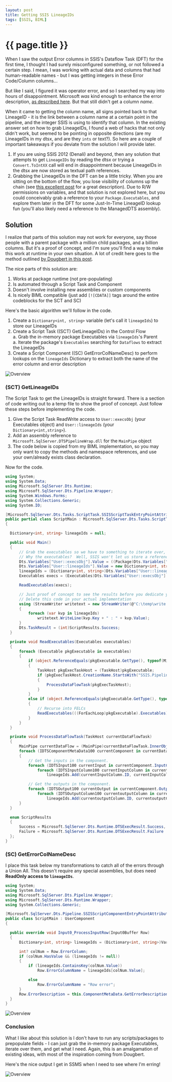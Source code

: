 ```yaml
---
layout: post
title: Getting SSIS LineageIDs
tags: [SSIS, BIML]
---
```

# {{ page.title }}

When I saw the output Error columns in SSIS's Dataflow Task (DFT) for the first time, I thought I had surely misconfigured something, or not followed a certain step.  I mean, I was working with actual data and columns that had human-readable names - but I was getting integers in these Error Code/Column columns...

But like I said, I figured it was operator error, and so I searched my way into hours of disappointment. Microsoft *was* kind enough to enhance the error description, [as described here](https://msdn.microsoft.com/en-us/library/ms345163.aspx).  But that still didn't get a column *name*.

When it came to getting the column name, all signs pointed back to that LineageID - it is the link between a column name at a certain point in the pipeline, and the integer SSIS is using to identify that column.  In the existing answer set on how to grab LineageIDs, I found a web of hacks that not only didn't work, but seemed to be pointing in opposite directions (are my LineageIDs in my dtsx, and are they `ints` or text?).  So here are a couple of important takeaways if you deviate from the solution I will provide later.

1. If you are using SSIS 2012 (Denali) and beyond, then any solution that attempts to get `LineageIDs` by reading the dtsx or trying a `Convert.ToIntXX` call will end in disappointment because LineageIDs in the dtsx are now stored as textual path references.
2. Grabbing the LineageIDs in the DFT can be a little tricky.  When you are sitting on the bottom of the flow, you lose visibility of columns up the chain (see [this excellent post](http://stackoverflow.com/a/20352981/974077) for a great description).  Due to R/W permissions on variables, and that solution is not explored here, but you could conceivably grab a reference to your `Package.Executables`, and explore them later in the DFT for some Just-In-Time LineageID lookup fun (you'll also likely need a reference to the ManagedDTS assembly).

## Solution
I realize that parts of this solution may not work for everyone, say those people with a parent package with a million child packages, and a billion columns.  But it's a proof of concept, and I'm sure you'll find a way to make this work at runtime in your own situation.  A lot of credit here goes to the method outlined [by Dougbert in this post](http://dougbert.com/blog/post/Adding-the-error-column-name-to-an-error-output.aspx).

The nice parts of this solution are:

1. Works at package runtime (not pre-populating)
1. Is automated through a Script Task and Component
1. Doesn't involve installing new assemblies or custom components
1. Is nicely BIML compatible (just add `[![CDATA]]` tags around the entire codeblocks for the SCT and SC)

Here's the basic algorithm we'll follow in the code.

1. Create a `Dictionary<int, string>` variable (let's call it `lineageIds`) to store our LineageIDs
1. Create a Script Task ((SCT) GetLineageIDs) in the Control Flow  
  a. Grab the in-memory package Executables via `lineageIds`'s Parent  
  a. Iterate the package's `Executables` searching for `Dataflows` to extract the LineageIDs
1. Create a Script Component ((SC) GetErrorColNameDesc) to perform lookups on the `lineageIds` Dictionary to extract both the name of the error column and error description

![Overview](/images/201509-SSIS/Overview.png)

### (SCT) GetLineageIDs  
The Script Task to get the LineageIDs is straight forward. There is a section of code writing out to a temp file to show the proof of concept. Just follow these steps before implementing the code.

1. Give the Script Task ReadWrite access to `User::execsObj` (your Executables object) and `User::lineageIds` (your `Dictionary<int,string>`).
1. Add an assembly reference to `Microsoft.SqlServer.DTSPipelineWrap.dll` for the `MainPipe` object
1. The code below is copied from my BIML implementation, so you may only want to copy the methods and namespace references, and use your own/already exists class declaration.

Now for the code.

```c#
using System;
using System.Data;
using Microsoft.SqlServer.Dts.Runtime;
using Microsoft.SqlServer.Dts.Pipeline.Wrapper;
using System.Windows.Forms;
using System.Collections.Generic;
using System.IO;

[Microsoft.SqlServer.Dts.Tasks.ScriptTask.SSISScriptTaskEntryPointAttribute]
public partial class ScriptMain : Microsoft.SqlServer.Dts.Tasks.ScriptTask.VSTARTScriptObjectModelBase
{

  Dictionary<int, string> lineageIds = null;

  public void Main()
  {
      // Grab the executables so we have to something to iterate over, and initialize our lineageIDs list
      // Why the executables?  Well, SSIS won't let us store a reference to the Package itself...
      Dts.Variables["User::execsObj"].Value = ((Package)Dts.Variables["User::execsObj"].Parent).Executables;
      Dts.Variables["User::lineageIds"].Value = new Dictionary<int, string>();
      lineageIds = (Dictionary<int, string>)Dts.Variables["User::lineageIds"].Value;
      Executables execs = (Executables)Dts.Variables["User::execsObj"].Value;

      ReadExecutables(execs);

      // Just proof of concept to see the results before you dedicate your time to the solution
      // Delete this code in your actual implementation
      using (StreamWriter writetext = new StreamWriter(@"C:\temp\write.txt", true))
      {
          foreach (var kvp in lineageIds)
              writetext.WriteLine(kvp.Key + " : " + kvp.Value);
      }
      Dts.TaskResult = (int)ScriptResults.Success;
  }

  private void ReadExecutables(Executables executables)
  {
      foreach (Executable pkgExecutable in executables)
      {
          if (object.ReferenceEquals(pkgExecutable.GetType(), typeof(Microsoft.SqlServer.Dts.Runtime.TaskHost)))
          {
              TaskHost pkgExecTaskHost = (TaskHost)pkgExecutable;
              if (pkgExecTaskHost.CreationName.StartsWith("SSIS.Pipeline"))
              {
                  ProcessDataFlowTask(pkgExecTaskHost);
              }
          }
          else if (object.ReferenceEquals(pkgExecutable.GetType(), typeof(Microsoft.SqlServer.Dts.Runtime.ForEachLoop)))
          {
              // Recurse into FELCs
              ReadExecutables(((ForEachLoop)pkgExecutable).Executables);
          }
      }
  }

  private void ProcessDataFlowTask(TaskHost currentDataFlowTask)
  {
      MainPipe currentDataFlow = (MainPipe)currentDataFlowTask.InnerObject;
      foreach (IDTSComponentMetaData100 currentComponent in currentDataFlow.ComponentMetaDataCollection)
      {
          // Get the inputs in the component.
          foreach (IDTSInput100 currentInput in currentComponent.InputCollection)
              foreach (IDTSInputColumn100 currentInputColumn in currentInput.InputColumnCollection)
                  lineageIds.Add(currentInputColumn.ID, currentInputColumn.Name);

          // Get the outputs in the component.
          foreach (IDTSOutput100 currentOutput in currentComponent.OutputCollection)
              foreach (IDTSOutputColumn100 currentoutputColumn in currentOutput.OutputColumnCollection)
                  lineageIds.Add(currentoutputColumn.ID, currentoutputColumn.Name);
      }
  }

  enum ScriptResults
  {
      Success = Microsoft.SqlServer.Dts.Runtime.DTSExecResult.Success,
      Failure = Microsoft.SqlServer.Dts.Runtime.DTSExecResult.Failure
  };
}
```

### (SC) GetErrorColNameDesc
I place this task below my transformations to catch all of the errors through a Union All.  This doesn't require any special assemblies, but does need **ReadOnly access to `lineageIDs`**.

```c#
using System;
using System.Data;
using Microsoft.SqlServer.Dts.Pipeline.Wrapper;
using Microsoft.SqlServer.Dts.Runtime.Wrapper;
using System.Collections.Generic;

[Microsoft.SqlServer.Dts.Pipeline.SSISScriptComponentEntryPointAttribute]
public class ScriptMain : UserComponent
{

  public override void Input0_ProcessInputRow(Input0Buffer Row)
  {
      Dictionary<int, string> lineageIds = (Dictionary<int, string>)Variables.lineageIds;

      int? colNum = Row.ErrorColumn;
      if (colNum.HasValue && (lineageIds != null))
      {
          if (lineageIds.ContainsKey(colNum.Value))
              Row.ErrorColumnName = lineageIds[colNum.Value];

          else
              Row.ErrorColumnName = "Row error";
      }
      Row.ErrorDescription = this.ComponentMetaData.GetErrorDescription(Row.ErrorCode);
  }
}
```
![Overview](/images/201509-SSIS/DFT.png)

### Conclusion
What I like about this solution is I don't have to run any scripts/packages to prepopulate fields - I can just grab the in-memory package Executables, iterate over them, and get what I need.  Again, this is an amalgamation of existing ideas, with most of the inspiration coming from Dougbert.

Here's the nice output I get in SSMS when I need to see where I'm erring!

![Overview](/images/201509-SSIS/Output.png)

